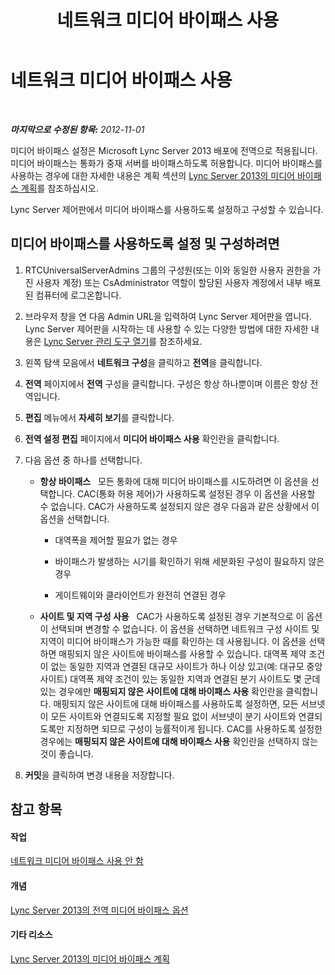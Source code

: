 ﻿---
title: 네트워크 미디어 바이패스 사용
TOCTitle: 네트워크 미디어 바이패스 사용
ms:assetid: 95c4fa06-49d3-41ac-acdc-7dcda66e5508
ms:mtpsurl: https://technet.microsoft.com/ko-kr/library/Gg182552(v=OCS.15)
ms:contentKeyID: 49304435
ms.date: 08/24/2015
mtps_version: v=OCS.15
ms.translationtype: HT
---

# 네트워크 미디어 바이패스 사용

 

_**마지막으로 수정된 항목:** 2012-11-01_

미디어 바이패스 설정은 Microsoft Lync Server 2013 배포에 전역으로 적용됩니다. 미디어 바이패스는 통화가 중재 서버를 바이패스하도록 허용합니다. 미디어 바이패스를 사용하는 경우에 대한 자세한 내용은 계획 섹션의 [Lync Server 2013의 미디어 바이패스 계획](lync-server-2013-planning-for-media-bypass.md)를 참조하십시오.

Lync Server 제어판에서 미디어 바이패스를 사용하도록 설정하고 구성할 수 있습니다.

## 미디어 바이패스를 사용하도록 설정 및 구성하려면

1.  RTCUniversalServerAdmins 그룹의 구성원(또는 이와 동일한 사용자 권한을 가진 사용자 계정) 또는 CsAdministrator 역할이 할당된 사용자 계정에서 내부 배포된 컴퓨터에 로그온합니다.

2.  브라우저 창을 연 다음 Admin URL을 입력하여 Lync Server 제어판을 엽니다. Lync Server 제어판을 시작하는 데 사용할 수 있는 다양한 방법에 대한 자세한 내용은 [Lync Server 관리 도구 열기](lync-server-2013-open-lync-server-administrative-tools.md)를 참조하세요.

3.  왼쪽 탐색 모음에서 **네트워크 구성**을 클릭하고 **전역**을 클릭합니다.

4.  **전역** 페이지에서 **전역** 구성을 클릭합니다. 구성은 항상 하나뿐이며 이름은 항상 전역입니다.

5.  **편집** 메뉴에서 **자세히 보기**를 클릭합니다.

6.  **전역 설정 편집** 페이지에서 **미디어 바이패스 사용** 확인란을 클릭합니다.

7.  다음 옵션 중 하나를 선택합니다.
    
      - **항상 바이패스**   모든 통화에 대해 미디어 바이패스를 시도하려면 이 옵션을 선택합니다. CAC(통화 허용 제어)가 사용하도록 설정된 경우 이 옵션을 사용할 수 없습니다. CAC가 사용하도록 설정되지 않은 경우 다음과 같은 상황에서 이 옵션을 선택합니다.
        
          - 대역폭을 제어할 필요가 없는 경우
        
          - 바이패스가 발생하는 시기를 확인하기 위해 세분화된 구성이 필요하지 않은 경우
        
          - 게이트웨이와 클라이언트가 완전히 연결된 경우
    
      - **사이트 및 지역 구성 사용**   CAC가 사용하도록 설정된 경우 기본적으로 이 옵션이 선택되며 변경할 수 없습니다. 이 옵션을 선택하면 네트워크 구성 사이트 및 지역이 미디어 바이패스가 가능한 때를 확인하는 데 사용됩니다. 이 옵션을 선택하면 매핑되지 않은 사이트에 바이패스를 사용할 수 있습니다. 대역폭 제약 조건이 없는 동일한 지역과 연결된 대규모 사이트가 하나 이상 있고(예: 대규모 중앙 사이트) 대역폭 제약 조건이 있는 동일한 지역과 연결된 분기 사이트도 몇 군데 있는 경우에만 **매핑되지 않은 사이트에 대해 바이패스 사용** 확인란을 클릭합니다. 매핑되지 않은 사이트에 대해 바이패스를 사용하도록 설정하면, 모든 서브넷이 모든 사이트와 연결되도록 지정할 필요 없이 서브넷이 분기 사이트와 연결되도록만 지정하면 되므로 구성이 능률적이게 됩니다. CAC를 사용하도록 설정한 경우에는 **매핑되지 않은 사이트에 대해 바이패스 사용** 확인란을 선택하지 않는 것이 좋습니다.

8.  **커밋**을 클릭하여 변경 내용을 저장합니다.

## 참고 항목

#### 작업

[네트워크 미디어 바이패스 사용 안 함](lync-server-2013-disabling-network-media-bypass.md)  

#### 개념

[Lync Server 2013의 전역 미디어 바이패스 옵션](lync-server-2013-global-media-bypass-options.md)  

#### 기타 리소스

[Lync Server 2013의 미디어 바이패스 계획](lync-server-2013-planning-for-media-bypass.md)

